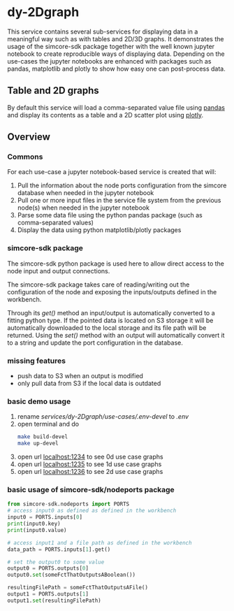 # dy-2Dgraph

This service contains several sub-services for displaying data in a meaningful way such as with tables and 2D/3D graphs. It demonstrates the usage of the simcore-sdk package together with the well known jupyter notebook to create reproducible ways of displaying data. Depending on the use-cases the jupyter notebooks are enhanced with packages such as pandas, matplotlib and plotly to show how easy one can post-process data.

## Table and 2D graphs

By default this service will load a comma-separated value file using [pandas](https://pandas.pydata.org/) and display its contents as a table and a 2D scatter plot using [plotly](https://plot.ly/#/).

## Overview

### Commons

For each use-case a jupyter notebook-based service is created that will:

1. Pull the information about the node ports configuration from the simcore database when needed in the jupyter notebook
2. Pull one or more input files in the service file system from the previous node(s) when needed in the jupyter notebook
3. Parse some data file using the python pandas package (such as comma-separated values)
4. Display the data using python matplotlib/plotly packages

### simcore-sdk package

The simcore-sdk python package is used here to allow direct access to the node input and output connections.

The simcore-sdk package takes care of reading/writing out the configuration of the node and exposing the inputs/outputs defined in the workbench.

Through its _get()_ method an input/output is automatically converted to a fitting python type. If the pointed data is located on S3 storage it will be automatically downloaded to the local storage and its file path will be returned.
Using the _set()_ method with an output will automatically convert it to a string and update the port configuration in the database.

### missing features

- push data to S3 when an output is modified
- only pull data from S3 if the local data is outdated

### basic demo usage

1. rename _services/dy-2Dgraph/use-cases/.env-devel_ to _.env_
2. open terminal and do
    ```bash
    make build-devel
    make up-devel
    ```
3. open url [localhost:1234](localhost:1234) to see 0d use case graphs
4. open url [localhost:1235](localhost:1235) to see 1d use case graphs
5. open url [localhost:1236](localhost:1236) to see 2d use case graphs


### basic usage of simcore-sdk/nodeports package

```python
from simcore-sdk.nodeports import PORTS
# access input0 as defined as defined in the workbench
input0 = PORTS.inputs[0]
print(input0.key)
print(input0.value)

# access input1 and a file path as defined in the workbench
data_path = PORTS.inputs[1].get()

# set the output0 to some value
output0 = PORTS.outputs[0]
output0.set(someFctThatOutputsABoolean())

resultingFilePath = someFctThatOutputsAFile()
output1 = PORTS.outputs[1]
output1.set(resultingFilePath)
```